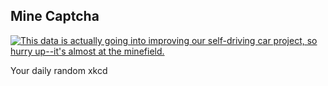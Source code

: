 ## Mine Captcha
[![This data is actually going into improving our self-driving car project, so hurry up--it's almost at the minefield.](https://imgs.xkcd.com/comics/mine_captcha.png)](https://xkcd.com/2496/ "This data is actually going into improving our self-driving car project, so hurry up--it's almost at the minefield.")

Your daily random xkcd
